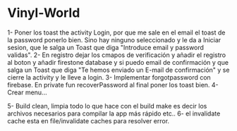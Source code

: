 # Vinyl-World
1- Poner los toast the activity Login, por que me sale en el email el toast de la password ponerlo bien. 
Sino hay ninguno seleccionado y le da a Iniciar sesion, que le salga un Toast que diga "Introduce email y password validas".
2- En registro dejar los cmapos de verificación y añadir el registro al boton y añadir firestone database y si puedo email de confirmación y que salga un Toast que diga "Te hemos enviado un E-mail de confirmación" y se cierre la activity y le lleve a login.
3- Implementar forgotpassword con firebase. En private fun recoverPassword al final poner los toast bien.
4- Crear menu...

5- Build clean, limpia todo lo que hace con el build make es decir los archivos necesarios para compilar la app más rápido etc..
6- el invalidate cache esta en file/invalidate caches para resolver error.
